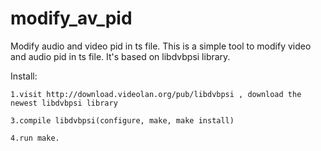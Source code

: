 modify_av_pid
=============

Modify audio and video pid in ts file.
This is a simple tool to modify video and audio pid in ts file.
It's based on libdvbpsi library.


Install:
  
    1.visit http://download.videolan.org/pub/libdvbpsi , download the newest libdvbpsi library
    
    3.compile libdvbpsi(configure, make, make install)
    
    4.run make.

